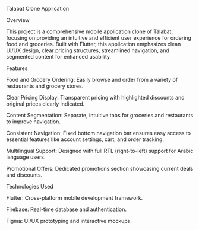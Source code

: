 Talabat Clone Application

Overview

This project is a comprehensive mobile application clone of Talabat, focusing on providing an intuitive and efficient user experience for ordering food and groceries. Built with Flutter, this application emphasizes clean UI/UX design, clear pricing structures, streamlined navigation, and segmented content for enhanced usability.

Features

Food and Grocery Ordering: Easily browse and order from a variety of restaurants and grocery stores.

Clear Pricing Display: Transparent pricing with highlighted discounts and original prices clearly indicated.

Content Segmentation: Separate, intuitive tabs for groceries and restaurants to improve navigation.

Consistent Navigation: Fixed bottom navigation bar ensures easy access to essential features like account settings, cart, and order tracking.

Multilingual Support: Designed with full RTL (right-to-left) support for Arabic language users.

Promotional Offers: Dedicated promotions section showcasing current deals and discounts.

Technologies Used

Flutter: Cross-platform mobile development framework.

Firebase: Real-time database and authentication.

Figma: UI/UX prototyping and interactive mockups.
